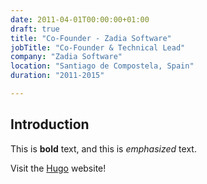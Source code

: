 ```yaml
---
date: 2011-04-01T00:00:00+01:00
draft: true
title: "Co-Founder - Zadia Software"
jobTitle: "Co-Founder & Technical Lead"
company: "Zadia Software"
location: "Santiago de Compostela, Spain"
duration: "2011-2015"

---
```

## Introduction

This is **bold** text, and this is *emphasized* text.

Visit the [Hugo](https://gohugo.io) website!